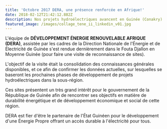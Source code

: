 ```yaml
---
title: 'Octobre 2017 DERA, une présence renforcée en Afrique!'
date: 2018-02-12T21:42:12.882Z
description: Nos projets hydroélectriques avancent en Guinée (Conakry)
featured_image: /images/collage_tene_ii_linkedin_v01.jpg
---
```

L'équipe de **DÉVELOPPEMENT ÉNERGIE RENOUVELABLE AFRIQUE (DERA)**, assistée par les cadres de la Direction Nationale de l'Énergie et de Électricité de Guinée s'est rendue dernièrement dans le Fouta Djallon en Moyenne Guinée (pour faire une visite de reconnaissance de sites).

L'objectif de la visite était la consolidation des connaissances générales disponibles, et ce afin de confirmer les données actuelles, sur lesquelles se baseront les prochaines phases de développement de projets hydroélectriques dans la sous-région.

Ces sites présentent un très grand intérêt pour le gouvernement de la République de Guinée afin de rencontrer ses objectifs en matière de durabilité énergétique et de développement économique et social de cette région. 

DERA est fier d'être le partenaire de l'État Guinéen pour le développement d'une Énergie Propre offrant un accès durable à l'électricité pour tous.
